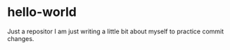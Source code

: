# hello-world
Just a repositor
I am just writing a little bit about myself to practice commit changes.

